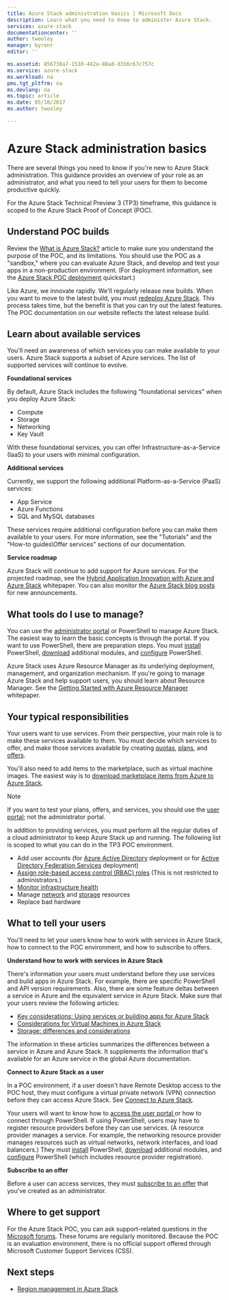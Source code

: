 ```yaml
---
title: Azure Stack administration basics | Microsoft Docs
description: Learn what you need to know to administer Azure Stack.
services: azure-stack
documentationcenter: ''
author: twooley
manager: byronr
editor: ''

ms.assetid: 856738a7-1510-442a-88a8-d316c67c757c
ms.service: azure-stack
ms.workload: na
pms.tgt_pltfrm: na
ms.devlang: na
ms.topic: article
ms.date: 05/10/2017
ms.author: twooley

---
```

# Azure Stack administration basics

There are several things you need to know if you're new to Azure Stack administration. This guidance provides an overview of your role as an administrator, and what you need to tell your users for them to become productive quickly.

For the Azure Stack Technical Preview 3 (TP3) timeframe, this guidance is scoped to the Azure Stack Proof of Concept (POC).

## Understand POC builds

Review the [What is Azure Stack?](azure-stack-poc.md) article to make sure you understand the purpose of the POC, and its limitations. You should use the POC as a "sandbox," where you can evaluate Azure Stack, and develop and test your apps in a non-production environment. (For deployment information, see the [Azure Stack POC deployment](azure-stack-deploy-overview.md) quickstart.)

Like Azure, we innovate rapidly. We'll regularly release new builds. When you want to move to the latest build, you must [redeploy Azure Stack](azure-stack-redeploy.md). This process takes time, but the benefit is that you can try out the latest features. The POC documentation on our website reflects the latest release build.

## Learn about available services

You'll need an awareness of which services you can make available to your users. Azure Stack supports a subset of Azure services. The list of supported services will continue to evolve.

**Foundational services**

By default, Azure Stack includes the following "foundational services" when you deploy Azure Stack:

- Compute
- Storage
- Networking
- Key Vault

With these foundational services, you can offer Infrastructure-as-a-Service (IaaS) to your users with minimal configuration.

**Additional services**

Currently, we support the following additional Platform-as-a-Service (PaaS) services:

- App Service
- Azure Functions
- SQL and MySQL databases

These services require additional configuration before you can make them available to your users. For more information, see the "Tutorials" and the "How-to guides\Offer services" sections of our documentation.

**Service roadmap**

Azure Stack will continue to add support for Azure services. For the projected roadmap, see the [Hybrid Application Innovation with Azure and Azure Stack](https://go.microsoft.com/fwlink/?LinkId=842846&clcid=0x409) whitepaper. You can also monitor the [Azure Stack blog posts](https://azure.microsoft.com/blog/tag/azure-stack-technical-preview) for new announcements.

## What tools do I use to manage?
 
You can use the [administrator portal](azure-stack-manage-portals.md) or PowerShell to manage Azure Stack. The easiest way to learn the basic concepts is through the portal. If you want to use PowerShell, there are preparation steps. You must [install](azure-stack-powershell-install.md) PowerShell, [download](azure-stack-powershell-download.md) additional modules, and [configure](azure-stack-powershell-configure.md) PowerShell.

Azure Stack uses Azure Resource Manager as its underlying deployment, management, and organization mechanism. If you're going to manage Azure Stack and help support users, you should learn about Resource Manager. See the [Getting Started with Azure Resource Manager](http://download.microsoft.com/download/E/A/4/EA4017B5-F2ED-449A-897E-BD92E42479CE/Getting_Started_With_Azure_Resource_Manager_white_paper_EN_US.pdf) whitepaper.

## Your typical responsibilities

Your users want to use services. From their perspective, your main role is to make these services available to them. You must decide which services to offer, and make those services available by creating [quotas](azure-stack-setting-quotas.md), [plans](azure-stack-create-plan.md), and [offers](azure-stack-create-offer.md). 

You'll also need to add items to the marketplace, such as virtual machine images. The easiest way is to [download marketplace items from Azure to Azure Stack](azure-stack-download-azure-marketplace-item.md).

> [!NOTE]
> If you want to test your plans, offers, and services, you should use the [user portal](azure-stack-manage-portals.md); not the administrator portal.

In addition to providing services, you must perform all the regular  duties of a cloud administrator to keep Azure Stack up and running. The following list is scoped to what you can do in the TP3 POC environment.

- Add user accounts (for [Azure Active Directory](azure-stack-add-new-user-aad.md) deployment or for [Active Directory Federation Services](azure-stack-add-users-adfs.md) deployment)
- [Assign role-based access control (RBAC) roles](azure-stack-manage-permissions.md) (This is not restricted to administrators.)
- [Monitor infrastructure health](azure-stack-monitor-health.md)
- Manage [network](azure-stack-viewing-public-ip-address-consumption.md) and [storage](azure-stack-manage-storage-accounts.md) resources
- Replace bad hardware

## What to tell your users

You'll need to let your users know how to work with services in Azure Stack, how to connect to the POC environment, and how to subscribe to offers.

**Understand how to work with services in Azure Stack**

There's information your users must understand before they use services and build apps in Azure Stack. For example, there are specific PowerShell and API version requirements. Also, there are some feature deltas between a service in Azure and the equivalent service in Azure Stack. Make sure that your users review the following articles:

- [Key considerations: Using services or building apps for Azure Stack](azure-stack-considerations.md)
- [Considerations for Virtual Machines in Azure Stack](azure-stack-vm-considerations.md)
- [Storage: differences and considerations](azure-stack-acs-differences-tp2.md)

The information in these articles summarizes the differences between a service in Azure and Azure Stack. It supplements the information that's available for an Azure service in the global Azure documentation. 

**Connect to Azure Stack as a user**

In a POC environment, if a user doesn't have Remote Desktop access to the POC host, they must configure a virtual private network (VPN) connection before they can access Azure Stack. See [Connect to Azure Stack](azure-stack-connect-azure-stack.md). 

Your users will want to know how to [access the user portal ](azure-stack-manage-portals.md) or how to connect through PowerShell. If using PowerShell, users may have to register resource providers before they can use services. (A resource provider manages a service. For example, the networking resource provider manages resources such as virtual networks, network interfaces, and load balancers.) They must [install](azure-stack-powershell-install.md) PowerShell, [download](azure-stack-powershell-download.md) additional modules, and [configure](azure-stack-powershell-configure.md) PowerShell (which includes resource provider registration).

**Subscribe to an offer**

Before a user can access services, they must [subscribe to an offer](azure-stack-subscribe-plan-provision-vm.md) that you've created as an administrator.

## Where to get support

For the Azure Stack POC, you can ask support-related questions in the [Microsoft forums](https://social.msdn.microsoft.com/Forums/azure/home?forum=azurestack). These forums are regularly monitored. Because the POC is an evaluation environment, there is no official support offered through Microsoft Customer Support Services (CSS).

## Next steps

- [Region management in Azure Stack](azure-stack-region-management.md)


